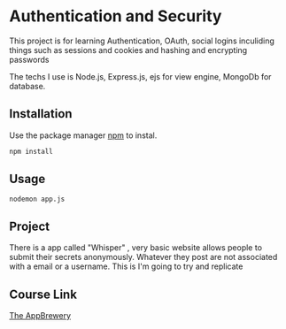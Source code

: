 
# Authentication and Security

This project is for learning Authentication, OAuth, social logins inculiding things such as sessions and cookies and hashing and encrypting passwords

The techs I use is Node.js, Express.js, ejs for view engine, MongoDb for database.

## Installation

Use the package manager [npm](https://www.npmjs.com/) to instal.

```bash
npm install
```

## Usage

```
nodemon app.js
```

## Project
There is a app called "Whisper" , very basic website allows people to submit their secrets anonymously. Whatever they post are not associated with a email or a username. This is I'm going to try and replicate

## Course Link
[The AppBrewery](https://www.udemy.com/course/the-complete-web-development-bootcamp/)
